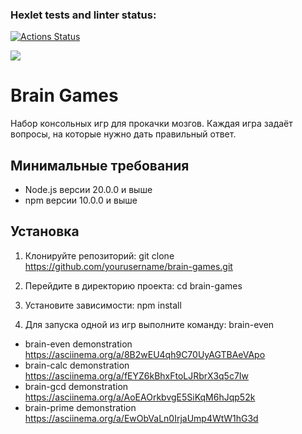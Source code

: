 ### Hexlet tests and linter status:
[![Actions Status](https://github.com/KateAedon/frontend-project-44/actions/workflows/hexlet-check.yml/badge.svg)](https://github.com/KateAedon/frontend-project-44/actions)

<a href="https://codeclimate.com/github/KateAedon/frontend-project-44/maintainability"><img src="https://api.codeclimate.com/v1/badges/c090e0927605a0afed58/maintainability" /></a>

# Brain Games

Набор консольных игр для прокачки мозгов. Каждая игра задаёт вопросы, на которые нужно дать правильный ответ.

## Минимальные требования

- Node.js версии 20.0.0 и выше
- npm версии 10.0.0 и выше

## Установка

1. Клонируйте репозиторий:
    git clone https://github.com/yourusername/brain-games.git

2. Перейдите в директорию проекта:
    cd brain-games

3. Установите зависимости:
    npm install

4. Для запуска одной из игр выполните команду:
    brain-even

* brain-even demonstration https://asciinema.org/a/8B2wEU4qh9C70UyAGTBAeVApo
* brain-calc demonstration https://asciinema.org/a/fEYZ6kBhxFtoLJRbrX3q5c7Iw
* brain-gcd demonstration https://asciinema.org/a/AoEAOrkbvgE5SiKqM6hJqp52k
* brain-prime demonstration https://asciinema.org/a/EwObVaLn0IrjaUmp4WtW1hG3d